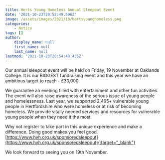 ```yaml
---
title: Herts Young Homeless Annual Sleepout Event
date: '2021-10-23T20:52:49.596Z'
image: /assets/images/2021/10/hertsyounghomeless.png
categories:
    - Notice
tags: []
author:
    display_name: null
    first_name: null
    last_name: null
lastmod: '2021-10-23T20:54:49.455Z'
---
```


Our annual sleepout event will be held on Friday, 19 November at Oaklands College.  It is our BIGGEST fundraising event and this year we have an ambitious target to reach - £30,000 

We guarantee an evening filled with entertainment and other fun activities. The event will also raise awareness of the serious issue of young people and homelessness.  Last year, we supported 2,495+ vulnerable young people in Hertfordshire who were homeless or at risk of becoming homeless.  We provide vitally needed services and resources for vulnerable young people when they need it the most.

Why not register to take part in this unique experience and make a difference.  Doing good makes you feel good. [https://www.hyh.org.uk/sponsoredsleepout](https://www.hyh.org.uk/sponsoredsleepout){:target="_blank"} 

We look forward to seeing you on 19th November.
